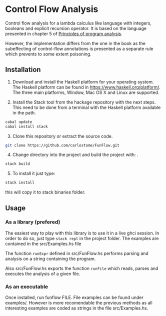# Control Flow Analysis

Control flow analysis for a lambda calculus like language with integers,
booleans and explicit recursion operator. It is based on the language presented
in chapter 5 of [Principles of program
analysis](http://www.imm.dtu.dk/~hrni/PPA/ppasup2004.html).

However, the implementation differs from the one in the book as the subeffecting
of control-flow annotations is presented as a separate rule which prevents to
some extent poisoning.

## Installation

1.  Download and install the Haskell platform for your operating system.
    The Haskell platform can be found in https://www.haskell.org/platform/. 
    The three main platforms, Window, Mac OS X and Linux are supported.

2. Install the Stack tool from the hackage repository with the next steps.
   This need to be done from a terminal with the Haskell platform available in
   the path.

```bash
cabal update
cabal install stack
```

3. Clone this repository or extract the source code.

```bash
git clone https://github.com/carlostome/FunFlow.git
```

4. Change directory into the project and build the project with: .

```bash
stack build
```

5. To install it just type:

```bash
stack install
```
this will copy it to stack binaries folder.

## Usage

### As a library (prefered)

The easiest way to play with this library is to use it in a live ghci session.
In order to do so, just type `stack repl` in the project folder. The examples
are contained in the src/Examples.hs file

The function `runExpr` defined in src/FunFlow.hs performs parsing and analysis
on a string containing the program.

Also src/FunFlow.hs exports the function `runFile` which reads, parses and
executes the analysis of a given file.

### As an executable

Once installed, run funflow FILE. File examples can be found under examples/.
However is more recomendable the previous methods as all interesting examples
are coded as strings in the file src/Examples.hs.

